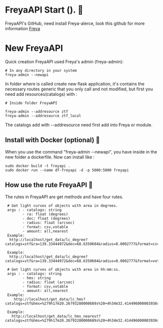 # FreyaAPI Start (). 🚀
FreyaAPI's GitHub, need install Freya-alerce, look this github for more information [Freya](https://github.com/fernandezeric/Memoria)

# New FreyaAPI
Quick creation FreyaAPI used Freya's admin (freya-admin):
```
# In any directory in your system
freya-admin --newapi

```
In folder where is called create new flask application, it's contains the
necessary routes generic that you only call and not modified, but first you need
add resources(catalogs) with :

```
# Inside folder FreyaAPI

freya-admin --addresource ztf
freya-admin --addresource ztf_local

```
The catalogs add with --addresource need first add into Freya or module. 

## Install with Docker (optional) 🔧
When you use the command "freya-admin --newapi", you have inside in the new folder a
dockerfile. Now can install like :

```
sudo docker build -t freyapi .
sudo docker run --name df-freyapi -d -p 5000:5000 freyapi
```

## How use the rute FreyaAPI 📖
The rutes in FreyaAPI are get methods and have four rutes.
```
 # Get light curves of objects with area in degrees.
 args : - catalogs: string
        - ra: float (degrees) 
        - dec: float (degrees)
        - radius: float (arcsec)
        - format: csv,votable
        - amount: all,nearest
 Example:
  http://localhost/get_data/lc_degree?catalogs=ztf&ra=139.33444972&dec=68.6350604&radius=0.0002777&format=csv&amount=all
 
 Example:
  http://localhost/get_data/lc_degree?catalogs=ztf&ra=139.33444972&dec=68.6350604&radius=0.0002777&format=votable&amount=nearest   
```
```
 # Get light curves of objects with area in hh:mm:ss.
 args : - catalogs: string
        - hms: string
        - radius: float (arcsec)
        - format: csv,votable
        - amount: all,nearest
 Example:
    http://localhost/get_data/lc_hms?catalogs=ztf&hms=%279h17m20.26793280000689s%20+4h34m32.414496000003936s%27&radius=0.0002777&format=csv&amount=all
 
 Example:
   http://localhost/get_data/lc_hms_nearest?catalogs=ztf&hms=%279h17m20.26793280000689s%20+4h34m32.414496000003936s%27&radius=0.0002777&format=votable&amount=nearest 
```